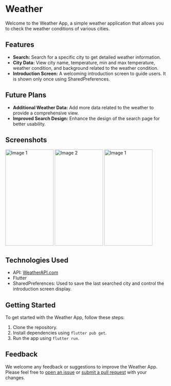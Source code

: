 # Weather

Welcome to the Weather App, a simple weather application that allows you to check the weather conditions of various cities.

## Features

- **Search:** Search for a specific city to get detailed weather information.
- **City Data:** View city name, temperature, min and max temperature, weather condition, and background related to the weather condition.
- **Introduction Screen:** A welcoming introduction screen to guide users. It is shown only once using SharedPreferences.

## Future Plans

- **Additional Weather Data:** Add more data related to the weather to provide a comprehensive view.
- **Improved Search Design:** Enhance the design of the search page for better usability.

## Screenshots

<img src="https://github.com/moelhewehy7/Weather_app_2/assets/130074772/6ada93fb-3e4a-4468-ad7d-8c6b7c04d67b" alt="Image 1" height="300" width="150">
<img src="https://github.com/moelhewehy7/Weather_app_2/assets/130074772/37b10a2d-377c-4421-b20a-6e98df149269" alt="Image 2" height="300" width="150">
<img src="https://github.com/moelhewehy7/Weather_app_2/assets/130074772/8a1077ac-2408-484a-9e61-9c19f77a9ff3" alt="Image 1" height="300" width="150">

## Technologies Used

- API: [WeatherAPI.com](https://www.weatherapi.com/)
- Flutter
- SharedPreferences: Used to save the last searched city and control the introduction screen display.

## Getting Started

To get started with the Weather App, follow these steps:

1. Clone the repository.
2. Install dependencies using `flutter pub get`.
3. Run the app using `flutter run`.

## Feedback

We welcome any feedback or suggestions to improve the Weather App. Please feel free to [open an issue](https://github.com/your-username/your-repository/issues) or [submit a pull request](https://github.com/your-username/your-repository/pulls) with your changes.


